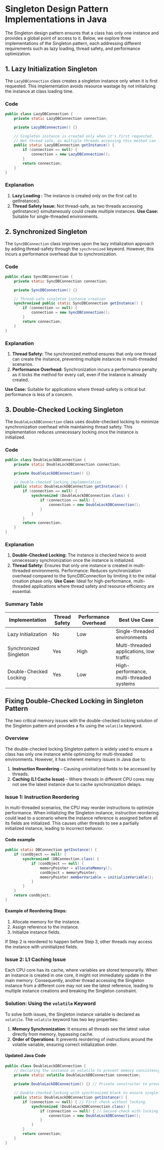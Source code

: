 # Singleton Design Pattern Implementations in Java

The Singleton design pattern ensures that a class has only one instance and provides a global point of access to it. Below, we explore three implementations of the Singleton pattern, each addressing different requirements such as lazy loading, thread safety, and performance optimization.

## 1. Lazy Initialization Singleton

The `LazyDBConnection` class creates a singleton instance only when it is first requested. This implementation avoids resource wastage by not initializing the instance at class loading time.

### Code
```java
public class LazyDBConnection {
    private static LazyDBConnection connection;

    private LazyDBConnection() {}

    // Singleton instance is created only when it's first requested.
    // Not thread-safe, as multiple threads accessing this method can lead to multiple instances.
    public static LazyDBConnection getInstance() {
        if (connection == null) {
            connection = new LazyDBConnection();
        }
        return connection;
    }
}
```
### Explanation
1. **Lazy Loading :** The instance is created only on the first call to getInstance().
2. **Thread Safety Issue:** Not thread-safe, as two threads accessing getInstance() simultaneously could create multiple instances.
**Use Case:** Suitable for single-threaded environments.


## 2. Synchronized Singleton
The `SyncDBConnection` class improves upon the lazy initialization approach by adding thread-safety through the `synchronized` keyword. However, this incurs a performance overhead due to synchronization.



### Code
```java
public class SyncDBConnection {
    private static SyncDBConnection connection;

    private SyncDBConnection() {}

    // Thread-safe singleton instance creation
    synchronized public static SyncDBConnection getInstance() {
        if (connection == null) {
            connection = new SyncDBConnection();
        }
        return connection;
    }
}

``` 
### Explanation
1. **Thread Safety:** The synchronized method ensures that only one thread can create the instance, preventing multiple instances in multi-threaded scenarios.
2. **Performance Overhead:** Synchronization incurs a performance penalty as it locks the method for every call, even if the instance is already created.

**Use Case:** Suitable for applications where thread-safety is critical but performance is less of a concern.

## 3. Double-Checked Locking Singleton

The `DoubleLockDBConnection` class uses double-checked locking to minimize synchronization overhead while maintaining thread safety. This implementation reduces unnecessary locking once the instance is initialized.

### Code 
```java
public class DoubleLockDBConnection {
    private static DoubleLockDBConnection connection;

    private DoubleLockDBConnection() {}

    // Double-checked locking implementation
    public static DoubleLockDBConnection getInstance() {
        if (connection == null) {
            synchronized (DoubleLockDBConnection.class) {
                if (connection == null) {
                    connection = new DoubleLockDBConnection();
                }
            }
        }
        return connection;
    }
}
```

### Explanation
1. **Double-Checked Locking:** The instance is checked twice to avoid unnecessary synchronization once the instance is initialized.
2. **Thread Safety:** Ensures that only one instance is created in multi-threaded environments.
Performance: Reduces synchronization overhead compared to the SyncDBConnection by limiting it to the initial creation phase only.
**Use Case:** Ideal for high-performance, multi-threaded applications where thread safety and resource efficiency are essential.



### Summary Table

| Implementation	    | Thread Safety | Performance Overhead | Best Use Case |
| --------              | -------       | -------              | -------       |
| Lazy Initialization	| No            | Low                  | Single-threaded environments |
| Synchronized Singleton | Yes          | High                 | Multi-threaded applications, low traffic |
| Double-Checked Locking | Yes          | Low                   | High-performance, multi-threaded systems |


## Fixing Double-Checked Locking in Singleton Pattern

The two critical memory issues with the double-checked locking solution of the Singleton pattern and provides a fix using the `volatile` keyword.

### Overview
The double-checked locking Singleton pattern is widely used to ensure a class has only one instance while optimizing for multi-threaded environments. However, it has inherent memory issues in Java due to:
1. **Instruction Reordering** – Causing uninitialized fields to be accessed by threads.
2. **Caching (L1 Cache Issue)** – Where threads in different CPU cores may not see the latest instance due to cache synchronization delays.

### Issue 1: Instruction Reordering
In multi-threaded scenarios, the CPU may reorder instructions to optimize performance. When initializing the Singleton instance, instruction reordering could lead to a scenario where the instance reference is assigned before all its fields are initialized. This causes other threads to see a partially initialized instance, leading to incorrect behavior.

#### Code example 
```java 
public static DBConnection getInstance() {
    if (conObject == null) {
        synchronized (DBConnection.class) {
            if (conObject == null) {
                memoryPointer = allocateMemory();
                conObject = memoryPointer;
                memoryPointer.memberVariable = initializeVariable();
            }
        }
    }
    return conObject;
}

```

#### Example of Reordering Steps:
1. Allocate memory for the instance.
2. Assign reference to the instance.
3. Initialize instance fields.

If Step 2 is reordered to happen before Step 3, other threads may access the instance with uninitialized fields.

### Issue 2: L1 Caching Issue
Each CPU core has its cache, where variables are stored temporarily. When an instance is created in one core, it might not immediately update in the main memory. Consequently, another thread accessing the Singleton instance from a different core may not see the latest reference, leading to multiple instance creations and breaking the Singleton constraint.

### Solution: Using the `volatile` Keyword
To solve both issues, the Singleton instance variable is declared as `volatile`. The `volatile` keyword has two key properties:
1. **Memory Synchronization**: It ensures all threads see the latest value directly from memory, bypassing cache.
2. **Order of Operations**: It prevents reordering of instructions around the volatile variable, ensuring correct initialization order.

#### Updated Java Code

```java
public class DoubleLockDBConnection {
    // Declaring the instance as volatile to prevent memory consistency issues.
    private static volatile DoubleLockDBConnection connection;
    
    private DoubleLockDBConnection() {} // Private constructor to prevent instantiation.

    // Double-checked locking with synchronized block to ensure single instance creation.
    public static DoubleLockDBConnection getInstance() {
        if (connection == null) { // First check without locking.
            synchronized (DoubleLockDBConnection.class) {
                if (connection == null) { // Second check with locking.
                    connection = new DoubleLockDBConnection();
                }
            }
        }
        return connection;
    }
}
```
